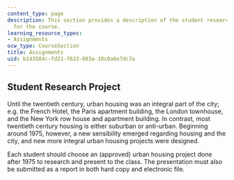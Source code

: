```yaml
---
content_type: page
description: This section provides a description of the student research project assigned
  for the course.
learning_resource_types:
- Assignments
ocw_type: CourseSection
title: Assignments
uid: b143504c-fd21-f633-803a-10c0a6e7dc7a
---
```


Student Research Project
------------------------

Until the twentieth century, urban housing was an integral part of the city; e.g. the French Hotel, the Paris apartment building, the London townhouse, and the New York row house and apartment building. In contrast, most twentieth century housing is either suburban or anti-urban. Beginning around 1975, however, a new sensibility emerged regarding housing and the city, and new more integral urban housing projects were designed.

Each student should choose an (approved) urban housing project done after 1975 to research and present to the class. The presentation must also be submitted as a report in both hard copy and electronic file.